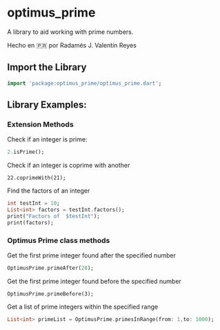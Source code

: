 # optimus_prime

A library to aid working with prime numbers.

Hecho en  🇵🇷 por Radamés J. Valentín Reyes

## Import the Library
~~~dart
import 'package:optimus_prime/optimus_prime.dart';
~~~

## Library Examples:

### Extension Methods

Check if an integer is prime:

~~~dart
2.isPrime();
~~~

Check if an integer is coprime with another

~~~dar
22.coprimeWith(21);
~~~

Find the factors of an integer

~~~dart
int testInt = 10;
List<int> factors = testInt.factors();
print("Factors of  $testInt");
print(factors);
~~~



### Optimus Prime class methods

Get the first prime integer found after the specified number

~~~dart
OptimusPrime.primeAfter(28);
~~~

Get the first prime integer found before the specified number

~~~
OptimusPrime.primeBefore(3);
~~~
Get a list of prime integers within the specified range

~~~dart
List<int> primeList = OptimusPrime.primesInRange(from: 1,to: 1000);
~~~